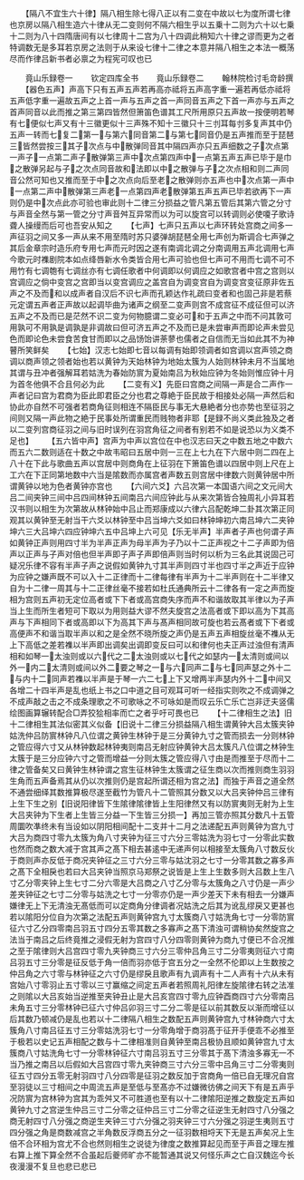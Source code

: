 <!-- { "loadSidebar": true } -->
　　【隔八不宜生六十律】隔八相生除七得八正以有二变在中故以七为度所谓七律也京房以隔八相生造六十律从无二变则何不隔六相生乎以五乗十二则为六十以七乗十二则为八十四隋唐间有以七律周十二宫为八十四调此稍知六十律之谬而更为之者特调数无是多耳若京房之法则于从来设七律十二律之本意并隔八相生之本法一概荡尽而作律吕新书者必禀之为程宪可叹也已

　　竟山乐録卷一
　　钦定四库全书
　　竟山乐録卷二
　　翰林院检讨毛竒龄撰
　　【器色五声】声高下只有五声五声若再高亦祗将五声高字重一遍若再低亦祗将五声低字重一遍故五声之上首一声与五声之首一声同音五声之下首一声亦与五声之首声同音以此而推之第三第四皆然但箫笛色谱其工尺所用原只五声故一按便明若琴有七便似七声又有十三徽更似十三声殊不知十三徽只十三刌耳每刌多复声其中仍五声一转而七复二第一与第六同音第二与第七同音仍是五声推而至于琵琶三皆然尝按三其子次点与中散弹同音其中隔四声亦只五声细数之子次点第一声子一点第二声子散弹第三声中次点第四声中一点第五声五声已毕于是巾之散弹另起与子之次点同音故和法即以中之散弹与子之次点相和则二声同音公然可知也又推而至于中之次点向后至老之散弹则亦五声也中次点第一声中一点第二声中散弹第三声老一点第四声老散弹第五声五声已毕若欲再下一声则仍是中次点此亦可验也审此则十二律三分损益之管凡第五管后其第六管之分寸与声音全然与第一管之分寸声音舛互异常而以为可以旋宫可以转调则必使嗄子歌诗聋人操缦而后可也吾安从知之
　　【七声】七声只五声以七声环转处宫商之间多一声征羽之间又多一声从来不用至隋时苏只婆弹胡琵琶全用七声创为斯调合七声弹之其后金章宗时造乐府专用七声而元时因之遂有南调北调之分南调用五声北调用七声今歌元时襍剧院本如点绛唇新水令类皆合用七声可验也但七声可不用而七调不可不用竹有七调匏有七调丝亦有七调任歌者中何调即以何调应之如歌宫者中宫之宫则以宫调应之倘中变宫之宫即当以变宫调应之盖宫自为调变宫自为调变宫变征原非佐五声之不及而和以成声者自汉后不识七声而孔颖达作礼疏曰变者和也固己非是若蔡元定谓五声者正声故以起调毕曲为诸声之纲至二变声则宫不成宫征不成征但可以济五声之不及而已是茫然不识二变为何物臆谓二变必可和于五声之中而不问其敦可用孰可不用孰是调孰是非调故曰但可济五声之不及而已是未尝审声而即论声未尝见色而即论色未尝食苦食甘而即以之品饧饴讲荼蓼也儒者之自信而无当如此其不为神瞽所笑鲜矣
　　【七始】汉志七始即七音以每调有始即领调者如宫调以宫声领之商调以商声领之领者始也若以黄钟为天始林钟为地始太簇为人始则林钟未月不当属地其谓与丑冲者强解耳若姑洗为春始防賔为夏始南吕为秋始应钟为冬始则惟应钟十月为首冬他俱不合且何必为此
　　【二变有义】先臣曰宫商之间隔一声是合二声作一声者记曰宫为君商为臣此即君臣之分也君之尊絶于臣民故于相接处必隔一声然后和协此亦自然不可强者若商角征则相连不隔臣民与事无大悬絶者分也亦势也至征羽之间则又隔一声此物之絶于民事处所谓重民而贱物者非耶【是録不尚义类此独及之者以二变列宫商征羽之间与旧时误列在羽宫角征之间者有别若不如是说恐以为义类不足也】
　　【五六皆中声】宫声为中声以宫位在中也汉志曰天之中数五地之中数六而五六二数则适在十数之中故韦昭曰五居中则一三在上七九在下六居中则二四在上八十在下此与歌曲五声以宫居中则商角在上征羽在下箫笛色谱以四居中则上尺在上工六在下正同第地数中六当是隂数而亦属宫者声数五则宫居中律数六则黄钟居中所谓黄钟以地为色者黄钟亦宫也
　　【六间六爻】六吕次第一本国语六间之文元间大吕二间夹钟三间中吕四间林钟五间南吕六间应钟此与从来次第皆合独周礼小异耳若汉书则以相生为次第故从林钟始中吕止而郑康成以六律六吕配乾坤二卦其次第正同观其以黄钟至无射当干六爻以林钟至中吕当坤六爻如曰林钟坤初六南吕坤六二夹钟坤六三大吕坤六四应钟坤六五中吕坤上六可见【乐无半声】半声者子声也何谓子声如黄钟正声则用四寸半为半声正声为母半声为子乃以十二正声视之十二子声即为倍声以正声与子声对倍也但半声即子声子声即倍声则当时何以析为三名此其说固己可疑况乐律不容有半声子声之说假如黄钟九寸其半声则四寸半也四寸半之声近于应钟为应钟之嫌声既不可以入十二正律而十二律每律有半声为十二半声则在十二半律又自为十二律一周其与十二正律丝毫不接若如杜氏通典所云十二律各有一定之声而旋相为宫则五声初无定位高者或下下者或高宫商失序而声不和谐故取其半律以为子声当上生而所生者短可下取以为用则益大谬不然夫旋宫之法高者或下即以高为下其高声与下声相同下者或高即以下为高其下声与髙声相同故可旋也若云髙者或下下者或高便声不和谐当取半声以和之是全然不晓所旋之声仍是五声五声相旋丝毫不襍从无上下高低之差若襍以半声即出调矣出调即变反曰可以和律何也夫正声过浊但有清声相和如琴一太浊则或以六代之二太浊则或以七代之如瑟内一太清则或间以外一内二太清则或间以外二要之琴之一与六同声二与七同声瑟之外十二与内十二同声若襍以半声是于琴一六二七上下又增两半声瑟内外十二中间又各增二十四半声是乱也纸上书之口中道之目可观耳可听一经指实则吹之不成调弹之不成声敲之击之不成条理歌之不可歌咏之不可咏如是而叹云乐亡乐亡岂非迂夫竖儒绘图画算辗转配合□弄狡狯相率而亡之者乎吁可畏也已
　　【十二律相生之法】旧十二律相生其法似密其义似备【旧说十二律三分损益隔八相生谓黄钟大吕太簇夹钟姑洗仲吕防賔林钟凡八位谓之黄钟生林钟于是三分黄钟九寸之管而损去一分则林钟之管应得六寸又从林钟数起林钟夷则南吕无射应钟黄钟大吕太簇凡八位谓之林钟生太簇于是三分应钟六寸之管而增益一分则太簇之管应得八寸由是而推至于尽而十二律之管备矣又曰黄钟生林钟谓之宫生征林钟生太簇谓之征生商以次而推则商生羽羽生角而五声备焉其从仍以次推则仍是宫起所谓还相为宫之法】而独于声音之道全然不通尝细绎其数推算极尽遂至截竹为管凡十二管照其分数又以大吕夹钟仲吕三律有上生下生之别【旧说阳律皆下生隂律隂律皆上生阳律然又有以防賔夷则无射为上生大吕夹钟为下生者上生皆三分益一下生皆三分损一】再加三管亦照其分数凡十五管周圜吹凖终未有当设如以阴阳相间配十二支并十二月之法递配五声则黄钟为宫九寸大吕为商四寸零九太簇为角八寸夹钟为征三寸六分三零姑洗为羽七寸一分零此实数也然而商之数大减于宫其声之髙下相去甚逺中无递声何以相接至太簇角八寸数反伙于商则声亦反低于商况夹钟征之三寸六分三零与姑沈羽之七寸一分零其数之寡多声之髙下全相戾也若曰大吕夹钟当照京马郑祭之说皆是上生上生数多则大吕数上生八寸乙分零夹钟上生七寸二分六零是大吕商之八寸乙分零与太簇角之八寸仍是一声少差夹钟征之七寸二分零与姑洗之七寸一分零亦仍是一声少差天下未有相去一分嫌声嫌律无上下无清浊无髙低而可以定商角分律调者况姑洗之后其为讹乱缪戻又更甚也若以隂阳分位自为次第之法配五声则黄钟宫九寸太簇商八寸姑洗角七寸一分零防賔征六寸乙分四零南吕羽五寸四分五零其数之多寡声之髙下清浊可谓稍协矣然旋宫之法当于南吕之后终竟推之浸假无射为宫四寸八分四零则黄钟为商九寸便已不合况推之至于隂律则大吕宫四寸零九夹钟商三寸六分三零仲吕角三寸二分零夷则征六寸南吕羽五寸三分零是征反低于角一倍而羽亦低于宫五分之一全然不伦即以上生数按之仲吕角之六寸零与林钟征之六寸仍是缪戾且歌声有九调声有十二人声有十六从未有宫始八寸零羽止五寸零以三寸赢缩之间定五声者若照周礼阳律左旋隂律右转之法准之则隂以大吕亥始当逆推至夹钟丑止是大吕亥宫四寸零九应钟酉商四寸六分零南吕未角五寸三分零林钟已征六寸仲吕卯羽三寸二分二零是征以前其数反以渐而增征以后其数乃顿减仍是乱也若以十二律隔八相生之数配五声则黄钟宫九寸林钟商六寸太簇角八寸南吕征五寸三分零姑洗羽七寸一分零角增于商羽髙于征开手便乖不必推至于极若以史记五声相配之数与十二律相准则自黄钟至南吕极协且顺如黄钟宫九寸太簇商八寸姑洗角七寸一分零林钟征六寸南吕羽五寸三分零其于髙下清浊多寡无一不当乃推之南吕以后假如大吕宫四寸零九夹钟商三寸六分三零中吕角三寸二分零夷则征五寸四分五零无射羽四寸八分四零是征羽之数反加于宫商角一倍已自无理况自宫至羽徒以三寸相间之中周流五声是至低与至髙亦不过嫌微彷佛之间天下有是五声乎况防賔为宫林钟为宫其为乖舛又不可胜道也至有以十二律隂阳逆推之数旋定五声如黄钟九寸之宫逆生仲吕三寸二分零之征仲吕三寸二分零之征逆生无射四寸八分强之商无射四寸八分强之商逆生夹钟三寸六分强之羽夹钟三寸六分强之羽逆生夷则五寸四分强之角是商数减宫之半角数反浮商五分之一征羽数相埒天下无是五声矣况上生倍不合环相为宫尤不合也然则相生之说徒为律度之数推算起见而至于声音之理左推右算上推下算全然不合虽起后夔师旷亦不能暂通其说又何怪乐声之亡自汉魏迄今长夜漫漫不复旦也悲已悲已
